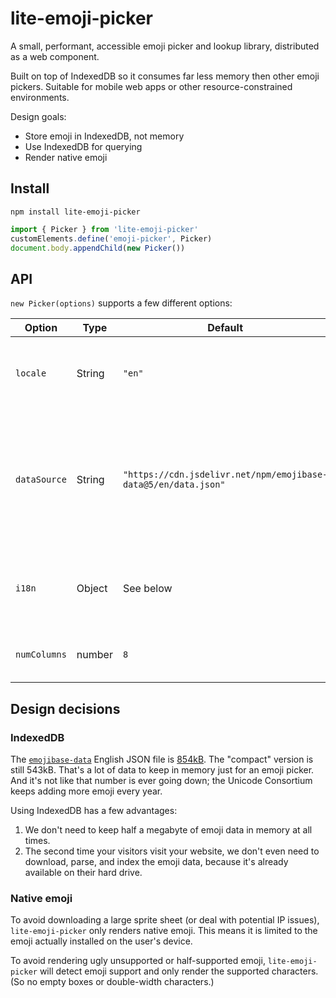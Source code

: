 lite-emoji-picker
====

A small, performant, accessible emoji picker and lookup library, distributed as a web component.

Built on top of IndexedDB so it consumes far less memory then other emoji pickers. Suitable for mobile web apps or other resource-constrained environments.

Design goals:

- Store emoji in IndexedDB, not memory
- Use IndexedDB for querying
- Render native emoji

## Install

    npm install lite-emoji-picker

```js
import { Picker } from 'lite-emoji-picker'
customElements.define('emoji-picker', Picker)
document.body.appendChild(new Picker())
```

## API

`new Picker(options)` supports a few different options:

| Option | Type | Default | Description |
| ------ | ---- | ------- | ----------- |
| `locale` | String | `"en"` | Locale, should map to the locales supported by `emojibase-data` |
| `dataSource` | String | `"https://cdn.jsdelivr.net/npm/emojibase-data@5/en/data.json"` | Where to fetch the emoji data from. Note that `lite-emoji-picker` requires the full `data.json`, not `compact.json`. |
| `i18n` | Object | See below | Strings to use for i18n in the Picker itself, i.e. the text and `aria-label`s.
| `numColumns` | number | `8` | Number of emoji to show per row. |

## Design decisions

### IndexedDB

The [`emojibase-data`](https://github.com/milesj/emojibase) English JSON file is [854kB](https://unpkg.com/browse/emojibase-data@5.0.1/en/). The "compact" version is still 543kB. That's a lot of data to keep in memory just for an emoji picker. And it's not like that number is ever going down; the Unicode Consortium keeps adding more emoji every year.

Using IndexedDB has a few advantages:

1. We don't need to keep half a megabyte of emoji data in memory at all times.
2. The second time your visitors visit your website, we don't even need to download, parse, and index the emoji data, because it's already available on their hard drive.

### Native emoji

To avoid downloading a large sprite sheet (or deal with potential IP issues), `lite-emoji-picker` only renders native emoji. This means it is limited to the emoji actually installed on the user's device.

To avoid rendering ugly unsupported or half-supported emoji, `lite-emoji-picker` will detect emoji support and only render the supported characters. (So no empty boxes or double-width characters.)